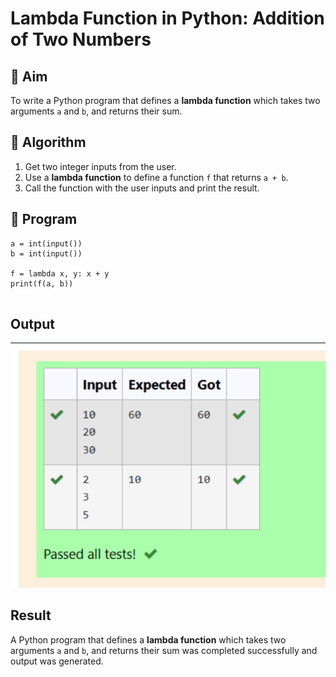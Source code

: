 # Lambda Function in Python: Addition of Two Numbers

## 🎯 Aim
To write a Python program that defines a **lambda function** which takes two arguments `a` and `b`, and returns their sum.

## 🧠 Algorithm
1. Get two integer inputs from the user.
2. Use a **lambda function** to define a function `f` that returns `a + b`.
3. Call the function with the user inputs and print the result.

## 🧾 Program
```
a = int(input())
b = int(input())

f = lambda x, y: x + y
print(f(a, b))


```

## Output
![alt text](output23.png)

## Result
 A Python program that defines a **lambda function** which takes two arguments `a` and `b`, and returns their sum was completed successfully and output was generated.